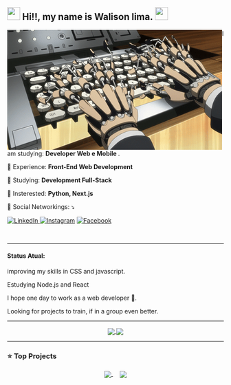 <h2 align = "left"> <img src="https://ik.imagekit.io/dxszffuuh8/wave_tObQfF_Zn.gif" height=30px width=30px> 
  Hi!!, my name is Walison lima. 
  <img src="https://ik.imagekit.io/dxszffuuh8/Pet-Github_-t0pUv0q3.gif" height=30px width=30px> </h2>
  
  <img src="./imgs/progresso.gif" margin-right="300px" min-width="500px" max-width="500px" width="500px" align="left">
  
<p align = left> I am studying: <strong> Developer Web e Mobile </strong>. </p>

<p align = "left"> 🚀 Experience: <strong> Front-End Web Development </strong> </p>
<p align = "left"> 📝 Studying: <strong> Development Full-Stack </strong> </p>
<p align = "left"> 📝 Insterested: <strong>Python, Next.js </strong> </p>

<p align = "left"> 💬 Social Networkings: ⤵️ </p>

<p align="left">
  <a href="https://www.linkedin.com/in/walison-lima-050929162/"><img src="https://img.shields.io/badge/LinkedIn-%230077B5.svg?&style=flat-square&logo=linkedin&logoColor=white" alt="LinkedIn">
  </a>
  <a href="https://www.instagram.com/gr.walison/"><img src="https://img.shields.io/badge/Instagram-%23E4405F.svg?&style=flat-square&logo=instagram&logoColor=white" alt="Instagram"></a>
  <a href="https://www.facebook.com/walison.lima.3511/"><img src="https://img.shields.io/badge/Facebook-%231877F2.svg?&style=flat-square&logo=facebook&logoColor=white" alt="Facebook">
  </a>
</p>
<br>

---

#### Status Atual:
<p align = "left"> improving my skills in CSS and javascript.</p>
<p align = "left"> Estudying Node.js and React</p>
<p align = "left"> I hope one day to work as a web developer 🤔.</p>
<p align = "left"> Looking for projects to train, if in a group even better.</p>

---

<p align="center">
  <a href="https://github.com/gwalisonls">
    <img
      align="center"
      width="410px"
      src = "https://github-readme-stats.vercel.app/api?username=grwalison&show_icons=true&icon_color=0f0&theme=highcontrast&include_all_commits=true&count_private=true"
    />
  </a>
  <a href="https://github.com/anuraghazra/github-readme-stats">
    <img
      align="center"
      width="410px"
      src = "https://github-readme-stats.vercel.app/api/top-langs/?username=grwalison&layout=compact&theme=highcontrast"
    />
  </a>
</p>

---

### ⭐ Top Projects

<p align="center">
  <a href="https://github.com/gwalisonls/????????">
    <img
    width="410px"
    align="center" src="https://github-readme-stats.vercel.app/api/pin/?username=grwalison&repo=journey-site&title_color=ff0&icon_color=0f0&theme=highcontrast" />
  </a>
  &nbsp; &nbsp;
  <a href="https://github.com/gwalisonls/???????">
    <img
    width="410px"
    align="center" src="https://github-readme-stats.vercel.app/api/pin/?username=grwalison&repo=Snake-game&title_color=ff0&icon_color=0f0&theme=highcontrast" />
  </a>
</p>
